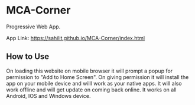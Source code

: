 # MCA-Corner
Progressive Web App.

App Link: https://sahilit.github.io/MCA-Corner/index.html

## How to Use
On loading this website on mobile browser it will prompt a popup for permission to "Add to Home Screen".
On giving permission it will install the app on your mobile device and willl work as your native apps.
It will also work offline and will get update on coming back online.
It works on all Android, IOS and Windows device.

